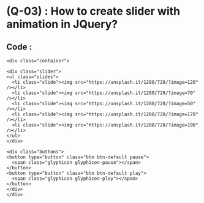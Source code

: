 # (Q-03) : How to create slider with animation in JQuery?

## Code : 
    <div class="container">

    <div class="slider">
    <ul class="slides">
      <li class="slide"><img src="https://unsplash.it/1280/720/?image=120" /></li>
      <li class="slide"><img src="https://unsplash.it/1280/720/?image=70" /></li>
      <li class="slide"><img src="https://unsplash.it/1280/720/?image=50" /></li>
      <li class="slide"><img src="https://unsplash.it/1280/720/?image=170" /></li>
      <li class="slide"><img src="https://unsplash.it/1280/720/?image=190" /></li>
    </ul>
    </div>

    <div class="buttons">
    <button type="button" class="btn btn-default pause">
      <span class="glyphicon glyphicon-pause"></span>
    </button>
    <button type="button" class="btn btn-default play">
      <span class="glyphicon glyphicon-play"></span>
    </button>
    </div>
    </div>